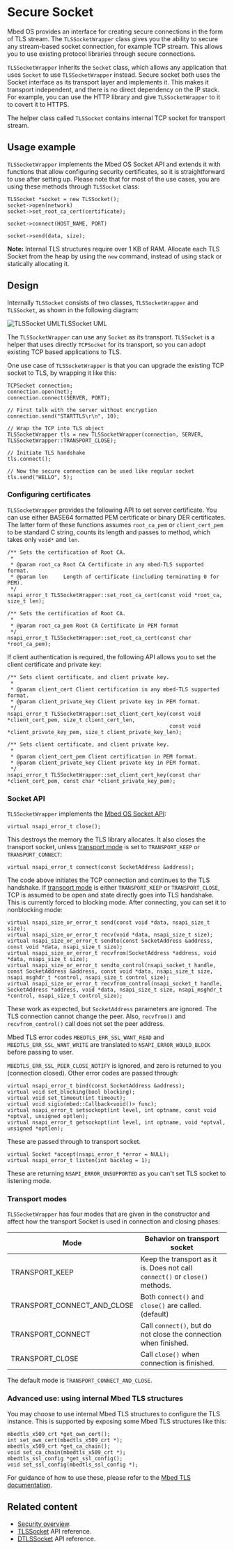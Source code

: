 # Secure Socket

Mbed OS provides an interface for creating secure connections in the form of TLS stream. The `TLSSocketWrapper` class gives you the ability to secure any stream-based socket connection, for example TCP stream. This allows you to use existing protocol libraries through secure connections.

`TLSSocketWrapper` inherits the `Socket` class, which allows any application that uses `Socket` to use `TLSSocketWrapper` instead. Secure socket both uses the Socket interface as its transport layer and implements it. This makes it transport independent, and there is no direct dependency on the IP stack. For example, you can use the HTTP library and give `TLSSocketWrapper` to it to covert it to HTTPS.

The helper class called `TLSSocket` contains internal TCP socket for transport stream.

## Usage example

`TLSSocketWrapper` implements the Mbed OS Socket API and extends it with functions that allow configuring security certificates, so it is straightforward to use after setting up. Please note that for most of the use cases, you are using these methods through `TLSSocket` class:

```
TLSSocket *socket = new TLSSocket();
socket->open(network)
socket->set_root_ca_cert(certificate);

socket->connect(HOST_NAME, PORT)

socket->send(data, size);
```

<span class="notes">**Note:** Internal TLS structures require over 1 KB of RAM. Allocate each TLS Socket from the heap by using the `new` command, instead of using stack or statically allocating it.</span>

## Design

Internally `TLSSocket` consists of two classes, `TLSSocketWrapper` and `TLSSocket`, as shown in the following diagram:

<span class="images">![TLSSocket UML](../../../images/tlssocket.png)<span>TLSSocket UML</span></span>

The `TLSSocketWrapper` can use any `Socket` as its transport. `TLSSocket` is a helper that uses directly `TCPSocket` for its transport, so you can adopt existing TCP based applications to TLS.

One use case of `TLSSocketWrapper` is that you can upgrade the existing TCP socket to TLS, by wrapping it like this:

```
TCPSocket connection;
connection.open(net);
connection.connect(SERVER, PORT);

// First talk with the server without encryption
connection.send("STARTTLS\r\n", 10);

// Wrap the TCP into TLS object
TLSSocketWrapper tls = new TLSSocketWrapper(connection, SERVER, TLSSocketWrapper::TRANSPORT_CLOSE);

// Initiate TLS handshake
tls.connect();

// Now the secure connection can be used like regular socket
tls.send("HELLO", 5);
```

### Configuring certificates

`TLSSocketWrapper` provides the following API to set server certificate. You can use either BASE64 formatted PEM certificate or binary DER certificates. The latter form of these functions assumes `root_ca_pem` or `client_cert_pem` to be standard C string, counts its length and passes to method, which takes only `void*` and `len`.

```
/** Sets the certification of Root CA.
 *
 * @param root_ca Root CA Certificate in any mbed-TLS supported format.
 * @param len     Length of certificate (including terminating 0 for PEM).
 */
nsapi_error_t TLSSocketWrapper::set_root_ca_cert(const void *root_ca, size_t len);

/** Sets the certification of Root CA.
 *
 * @param root_ca_pem Root CA Certificate in PEM format
 */
nsapi_error_t TLSSocketWrapper::set_root_ca_cert(const char *root_ca_pem);
```

If client authentication is required, the following API allows you to set the client certificate and private key:

```
/** Sets client certificate, and client private key.
 *
 * @param client_cert Client certification in any mbed-TLS supported format.
 * @param client_private_key Client private key in PEM format.
 */
nsapi_error_t TLSSocketWrapper::set_client_cert_key(const void *client_cert_pem, size_t client_cert_len,
                                                    const void *client_private_key_pem, size_t client_private_key_len);

/** Sets client certificate, and client private key.
 *
 * @param client_cert_pem Client certification in PEM format.
 * @param client_private_key Client private key in PEM format.
 */
nsapi_error_t TLSSocketWrapper::set_client_cert_key(const char *client_cert_pem, const char *client_private_key_pem);
```

### Socket API

`TLSSocketWrapper` implements the [Mbed OS Socket API](../apis/socket.html):

```
virtual nsapi_error_t close();
```

This destroys the memory the TLS library allocates. It also closes the transport socket, unless [transport mode](#transport-modes) is set to `TRANSPORT_KEEP` or `TRANSPORT_CONNECT`:

```
virtual nsapi_error_t connect(const SocketAddress &address);
```

The code above initiates the TCP connection and continues to the TLS handshake. If [transport mode](#transport-modes) is either `TRANSPORT_KEEP` or `TRANSPORT_CLOSE`, TCP is assumed to be open and state directly goes into TLS handshake. This is currently forced to blocking mode. After connecting, you can set it to nonblocking mode:

```
virtual nsapi_size_or_error_t send(const void *data, nsapi_size_t size);
virtual nsapi_size_or_error_t recv(void *data, nsapi_size_t size);
virtual nsapi_size_or_error_t sendto(const SocketAddress &address, const void *data, nsapi_size_t size);
virtual nsapi_size_or_error_t recvfrom(SocketAddress *address, void *data, nsapi_size_t size);
virtual nsapi_size_or_error_t sendto_control(nsapi_socket_t handle, const SocketAddress &address, const void *data, nsapi_size_t size, nsapi_msghdr_t *control, nsapi_size_t control_size);
virtual nsapi_size_or_error_t recvfrom_control(nsapi_socket_t handle, SocketAddress *address, void *data, nsapi_size_t size, nsapi_msghdr_t *control, nsapi_size_t control_size);
```

These work as expected, but `SocketAddress` parameters are ignored. The TLS connection cannot change the peer. Also, `recvfrom()` and `recvfrom_control()` call does not set the peer address.

Mbed TLS error codes `MBEDTLS_ERR_SSL_WANT_READ` and `MBEDTLS_ERR_SSL_WANT_WRITE` are translated to `NSAPI_ERROR_WOULD_BLOCK` before passing to user.

`MBEDTLS_ERR_SSL_PEER_CLOSE_NOTIFY` is ignored, and zero is returned to you (connection closed). Other error codes are passed through:

```
virtual nsapi_error_t bind(const SocketAddress &address);
virtual void set_blocking(bool blocking);
virtual void set_timeout(int timeout);
virtual void sigio(mbed::Callback<void()> func);
virtual nsapi_error_t setsockopt(int level, int optname, const void *optval, unsigned optlen);
virtual nsapi_error_t getsockopt(int level, int optname, void *optval, unsigned *optlen);
```

These are passed through to transport socket.

```
virtual Socket *accept(nsapi_error_t *error = NULL);
virtual nsapi_error_t listen(int backlog = 1);
```

These are returning `NSAPI_ERROR_UNSUPPORTED` as you can't set TLS socket to listening mode.

### Transport modes

`TLSSocketWrapper` has four modes that are given in the constructor and affect how the transport Socket is used in connection and closing phases:

| Mode | Behavior on transport socket |
|------|------------------------------|
|TRANSPORT_KEEP | Keep the transport as it is. Does not call `connect()` or `close()` methods. |
|TRANSPORT_CONNECT_AND_CLOSE | Both `connect()` and `close()` are called. (default) |
|TRANSPORT_CONNECT | Call `connect()`, but do not close the connection when finished.  |
|TRANSPORT_CLOSE | Call `close()` when connection is finished. |

The default mode is `TRANSPORT_CONNECT_AND_CLOSE`.

### Advanced use: using internal Mbed TLS structures

You may choose to use internal Mbed TLS structures to configure the TLS instance. This is supported by exposing some Mbed TLS structures like this:

```
mbedtls_x509_crt *get_own_cert();
int set_own_cert(mbedtls_x509_crt *);
mbedtls_x509_crt *get_ca_chain();
void set_ca_chain(mbedtls_x509_crt *);
mbedtls_ssl_config *get_ssl_config();
void set_ssl_config(mbedtls_ssl_config *);
```

For guidance of how to use these, please refer to the [Mbed TLS documentation](../apis/tls.html).

## Related content

- [Security overview](../apis/security.html).
- [TLSSocket](../apis/tlssocket.html) API reference.
- [DTLSSocket](../apis/secure-socket-apis.html) API reference.
